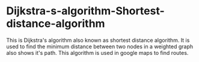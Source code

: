 # Dijkstra-s-algorithm-Shortest-distance-algorithm
This is Dijkstra's algorithm also known as shortest distance algorithm. It is used to find the minimum distance between two nodes in a weighted graph also shows it's path. This algorithm is used in google maps to find routes.
